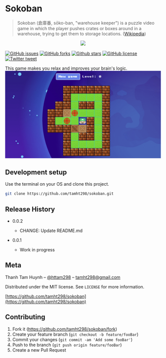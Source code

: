 # Sokoban
> Sokoban (倉庫番, sōko-ban, "warehouse keeper") is a puzzle video game in which the player pushes crates or boxes around in a warehouse, trying to get them to storage locations. ([Wikipedia][wiki])
<p align="center">
    <img src="https://dz-sokoban.netlify.app/favicon.ico"
        height="130">
</p>

[![GitHub issues][github-issues-image]][github-issues-url]
[![GitHub forks][github-forks-image]][github-forks-url]
[![Github stars][github-stars-image]][github-stars-url]
[![GitHub license][github-license-image]][github-license-url]
[![Twitter tweet][twitter-image]][twitter-url]

This game makes you relax and improves your brain's logic.
![Preview image][preview-project]


## Development setup

Use the terminal on your OS and clone this project.

```sh
git clone https://github.com/tamht298/sokoban.git
```

## Release History

* 0.0.2
    * CHANGE: Update README.md

* 0.0.1
    * Work in progress

## Meta

Thanh Tam Huynh – [@httam298](https://twitter.com/httam298) – tamht298@gmail.com

Distributed under the MIT license. See ``LICENSE`` for more information.

[https://github.com/tamht298/sokoban](https://github.com/tamht298/sokoban)

## Contributing

1. Fork it (<https://github.com/tamht298/sokoban/fork>)
2. Create your feature branch (`git checkout -b feature/fooBar`)
3. Commit your changes (`git commit -am 'Add some fooBar'`)
4. Push to the branch (`git push origin feature/fooBar`)
5. Create a new Pull Request

<!-- Markdown link & img dfn's -->
[wiki]: https://en.wikipedia.org/wiki/Sokoban
[preview-project]: https://raw.githubusercontent.com/tamht298/sokoban/master/images/thumbnail.png
[github-license-image]: https://img.shields.io/github/license/tamht298/sokoban
[github-license-url]: https://github.com/tamht298/sokoban/blob/master/LICENSE
[github-issues-image]: https://img.shields.io/github/issues/tamht298/sokoban
[github-issues-url]: https://github.com/tamht298/sokoban/issues
[github-forks-image]: https://img.shields.io/github/forks/tamht298/sokoban
[github-forks-url]: https://github.com/tamht298/sokoban/forks
[github-stars-image]: https://img.shields.io/github/stars/tamht298/sokoban
[github-stars-url]: https://github.com/tamht298/sokoban/stars
[twitter-image]: https://img.shields.io/twitter/url?url=https%3A%2F%2Fgithub.com%2Ftamht298%2Fsokoban
[twitter-url]: https://twitter.com/httam298
